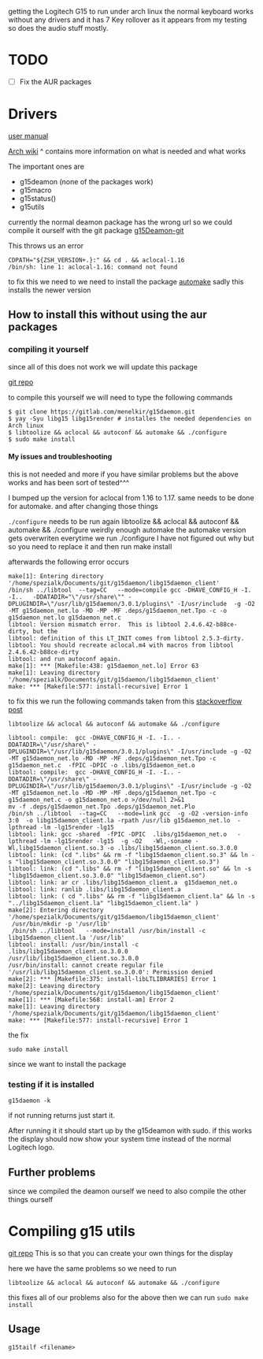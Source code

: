 
getting the Logitech G15 to run under arch linux the normal keyboard works without any drivers and it has 7 Key rollover as it appears from my testing so does the audio stuff mostly.

# TODO

- [ ] Fix the AUR packages 
# Drivers 
[user manual](https://www.manua.ls/logitech/g15/manual)

[Arch wiki](https://wiki.archlinux.org/title/Logitech_Gaming_Keyboards)
^ contains more information on what is needed and what works

The important ones are 
- g15deamon (none of the packages work)
- g15macro
- g15status()
-  g15utils

currently the normal deamon package has the wrong url so we could compile it ourself with the git package [g15Deamon-git](https://aur.archlinux.org/packages/g15daemon-git)


This throws us an error 
```shell
CDPATH="${ZSH_VERSION+.}:" && cd . && aclocal-1.16 
/bin/sh: line 1: aclocal-1.16: command not found
```

to fix this we need to we need to install the package 
[automake](https://archlinux.org/packages/core/any/automake/)
sadly this installs the newer version

## How to install this without using the aur packages 


### compiling it yourself 
since all of this does not work we will update this package 

[git repo ](https://gitlab.com/menelkir/g15daemon/)

to compile this yourself we will need to type the following commands 

```shell
$ git clone https://gitlab.com/menelkir/g15daemon.git
$ yay -Syu libg15 libg15render # installes the needed dependencies on Arch linux
$ libtoolize && aclocal && autoconf && automake && ./configure 
$ sudo make install
```

#### My issues and troubleshooting
this is not needed and more if you have similar problems but the above works and has been sort of tested^^^

I bumped up the version for aclocal from  1.16 to 1.17.  same needs to be done for automake. and after changing those things 

`./configure` needs to be run again
libtoolize && aclocal && autoconf && automake && ./configure 
weirdly enough automake the automake version gets overwriten everytime we run ./configure I have not figured out why but so you need to replace it and then run make install

afterwards the following error occurs 

```shell
make[1]: Entering directory '/home/spezialk/Documents/git/g15daemon/libg15daemon_client'
/bin/sh ../libtool  --tag=CC   --mode=compile gcc -DHAVE_CONFIG_H -I. -I..   -DDATADIR="\"/usr/share\"" -DPLUGINDIR=\"/usr/lib/g15daemon/3.0.1/plugins\" -I/usr/include  -g -O2 -MT g15daemon_net.lo -MD -MP -MF .deps/g15daemon_net.Tpo -c -o g15daemon_net.lo g15daemon_net.c
libtool: Version mismatch error.  This is libtool 2.4.6.42-b88ce-dirty, but the
libtool: definition of this LT_INIT comes from libtool 2.5.3-dirty.
libtool: You should recreate aclocal.m4 with macros from libtool 2.4.6.42-b88ce-dirty
libtool: and run autoconf again.
make[1]: *** [Makefile:438: g15daemon_net.lo] Error 63
make[1]: Leaving directory '/home/spezialk/Documents/git/g15daemon/libg15daemon_client'
make: *** [Makefile:577: install-recursive] Error 1
```

to fix this we run the following commands taken from this [stackoverflow post](https://stackoverflow.com/questions/58565768/libtool-version-mismatch-error-2-4-6-expected-vs-2-4-6-42-b88ce-actual-ac)


```shell
libtoolize && aclocal && autoconf && automake && ./configure 
```

```shell
libtool: compile:  gcc -DHAVE_CONFIG_H -I. -I.. -DDATADIR=\"/usr/share\" -DPLUGINDIR=\"/usr/lib/g15daemon/3.0.1/plugins\" -I/usr/include -g -O2 -MT g15daemon_net.lo -MD -MP -MF .deps/g15daemon_net.Tpo -c g15daemon_net.c  -fPIC -DPIC -o .libs/g15daemon_net.o
libtool: compile:  gcc -DHAVE_CONFIG_H -I. -I.. -DDATADIR=\"/usr/share\" -DPLUGINDIR=\"/usr/lib/g15daemon/3.0.1/plugins\" -I/usr/include -g -O2 -MT g15daemon_net.lo -MD -MP -MF .deps/g15daemon_net.Tpo -c g15daemon_net.c -o g15daemon_net.o >/dev/null 2>&1
mv -f .deps/g15daemon_net.Tpo .deps/g15daemon_net.Plo
/bin/sh ../libtool  --tag=CC   --mode=link gcc  -g -O2 -version-info 3:0  -o libg15daemon_client.la -rpath /usr/lib g15daemon_net.lo  -lpthread -lm -lg15render -lg15 
libtool: link: gcc -shared  -fPIC -DPIC  .libs/g15daemon_net.o   -lpthread -lm -lg15render -lg15  -g -O2   -Wl,-soname -Wl,libg15daemon_client.so.3 -o .libs/libg15daemon_client.so.3.0.0
libtool: link: (cd ".libs" && rm -f "libg15daemon_client.so.3" && ln -s "libg15daemon_client.so.3.0.0" "libg15daemon_client.so.3")
libtool: link: (cd ".libs" && rm -f "libg15daemon_client.so" && ln -s "libg15daemon_client.so.3.0.0" "libg15daemon_client.so")
libtool: link: ar cr .libs/libg15daemon_client.a  g15daemon_net.o
libtool: link: ranlib .libs/libg15daemon_client.a
libtool: link: ( cd ".libs" && rm -f "libg15daemon_client.la" && ln -s "../libg15daemon_client.la" "libg15daemon_client.la" )
make[2]: Entering directory '/home/spezialk/Documents/git/g15daemon/libg15daemon_client'
 /usr/bin/mkdir -p '/usr/lib'
 /bin/sh ../libtool   --mode=install /usr/bin/install -c   libg15daemon_client.la '/usr/lib'
libtool: install: /usr/bin/install -c .libs/libg15daemon_client.so.3.0.0 /usr/lib/libg15daemon_client.so.3.0.0
/usr/bin/install: cannot create regular file '/usr/lib/libg15daemon_client.so.3.0.0': Permission denied
make[2]: *** [Makefile:375: install-libLTLIBRARIES] Error 1
make[2]: Leaving directory '/home/spezialk/Documents/git/g15daemon/libg15daemon_client'
make[1]: *** [Makefile:568: install-am] Error 2
make[1]: Leaving directory '/home/spezialk/Documents/git/g15daemon/libg15daemon_client'
make: *** [Makefile:577: install-recursive] Error 1
```

the fix 


```shell
sudo make install
```

since we want to install the package

### testing if it is installed

```
g15daemon -k
```

if not running returns just start it. 

After running it it should start up by the g15deamon with sudo. if this works the display should now show your system time instead of the normal Logitech logo. 

## Further problems 
since we compiled the deamon ourself we need to also compile the other things ourself

# Compiling g15 utils
 [git repo](https://gitlab.com/menelkir/g15utils)
This is so that you can create your own things for the display 


here we have the same problems so we need to run 

```shell
libtoolize && aclocal && autoconf && automake && ./configure 
```

this fixes all of our problems also for the above 
then we can run `sudo make install`

## Usage 

 ```shell
 g15tailf <filename>
 ``` 
